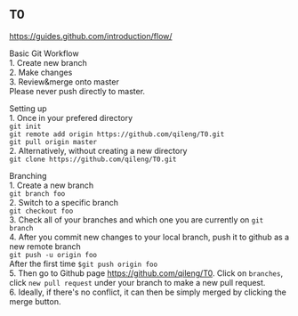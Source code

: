 T0
------------------------------------------------
https://guides.github.com/introduction/flow/<br/>

Basic Git Workflow <br/>
	1. Create new branch </br>
	2. Make changes</br>
	3. Review&merge onto master</br>
	Please never push directly to master.

Setting up <br/>
	1. Once in your prefered directory </br>
	`git init`</br>
	`git remote add origin https://github.com/qileng/T0.git `</br>
	`git pull origin master`</br>
	2. Alternatively, without creating a new directory </br>
	`git clone https://github.com/qileng/T0.git`</br>


Branching <br/>
	1. Create a new branch</br>
	`git branch foo`</br>
	2. Switch to a specific branch</br>
	`git checkout foo`</br>
	3. Check all of your branches and which one you are currently on
	`git branch`</br>
	4. After you commit new changes to your local branch, push it to github as a
	new remote branch</br>
	`git push -u origin foo`</br>
		After the first time `$git push origin foo`</br>
	5. Then go to Github page https://github.com/qileng/T0. Click on `branches`, click `new pull request` under your branch to make a new 
	pull request.</br>
	6. Ideally, if there's no conflict, it can then be simply merged by clicking
	the merge button.

